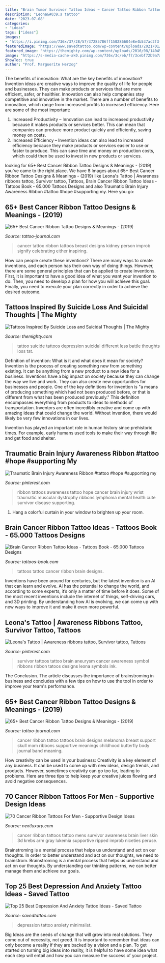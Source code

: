 ```yaml
---
title: "Brain Tumor Survivor Tattoo Ideas ~ Cancer Tattoo Ribbon Tattoos Breast Designs Kidney Person Improb Signify Celebrating Either Inspiring"
description: "Leona&#039;s tattoo"
date: "2023-07-08"
categories:
- "ideas"
tags: ["ideas"]
images:
- "https://i.pinimg.com/736x/37/28/57/37285786ff150286604e8e4b537ac2f3--brain-aneurysm.jpg"
featuredImage: "https://www.savedtattoo.com/wp-content/uploads/2021/01/Minimalist-Depression-Tattoo-819x1024.jpg"
featured_image: "https://themighty.com/wp-content/uploads/2016/08/14045623_10153873016538067_4936343087503011992_n-563x750.jpg"
image: "https://s-media-cache-ak0.pinimg.com/736x/3c/eb/f7/3cebf72b9a7a4e47308babafe4c2e088.jpg"
ShowToc: true
author: "Prof. Marguerite Herzog"
---
```



The benefits of innovation: What are the key benefits of innovation?
Invention ideas are creative ways to improve the quality of life for people and businesses. They can make products or services that are more efficient, safer, or healthier. Innovation can also help companies stay competitive and innovative in the market. There are a number of benefits to innovation, which range from increased profits to increased efficiency. Here are some of the most important: 
1. Increased Productivity – Innovation can lead to increased productivity because it makes products or services better. This can mean that companies can produce more product quickly and efficiently, saving money on costs. 
2. Increased Efficiency – Invention ideas can also lead to increased efficiency because they make products or services easier to use or faster to produce. This can save time and money on production costs, which could then be used to invest in new products or services.

	

		
looking for 65+ Best Cancer Ribbon Tattoo Designs &amp; Meanings - (2019) you've came to the right place. We have 8 Images about 65+ Best Cancer Ribbon Tattoo Designs &amp; Meanings - (2019) like Leona&#039;s Tattoo | Awareness ribbons tattoo, Survivor tattoo, Tattoos, Brain Cancer Ribbon Tattoo Ideas - Tattoos Book - 65.000 Tattoos Designs and also Traumatic Brain Injury Awareness Ribbon #tattoo #hope #supporting my. Here you go:
		
    
## 65+ Best Cancer Ribbon Tattoo Designs &amp; Meanings - (2019)

<img loading=lazy src="http://tattoo-journal.com/wp-content/uploads/2015/07/cancer-ribbon-tattoo-22.jpg" onerror="this.onerror=null;this.src='https://tse1.mm.bing.net/th?id=OIP.DeNxRCvtdsqaaYWI22IyLQHaHa&amp;pid=15.1';" alt="65+ Best Cancer Ribbon Tattoo Designs &amp; Meanings - (2019)">

_Source: tattoo-journal.com_

>cancer tattoo ribbon tattoos breast designs kidney person improb signify celebrating either inspiring. 

	

How can people create these inventions?
There are many ways to create inventions, and each person has their own way of doing things. However, there are some general principles that can be applied to create inventions. First, it is important to have a good idea of what you want your invention to do. Then, you need to develop a plan for how you will achieve this goal. Finally, you need to execute your plan correctly in order to achieve the desired outcome.

    
## Tattoos Inspired By Suicide Loss And Suicidal Thoughts | The Mighty

<img loading=lazy src="https://themighty.com/wp-content/uploads/2016/08/14045623_10153873016538067_4936343087503011992_n-563x750.jpg" onerror="this.onerror=null;this.src='https://tse3.mm.bing.net/th?id=OIP.iWsKW5JRNoPRUMgYY19gtQHaJ3&amp;pid=15.1';" alt="Tattoos Inspired By Suicide Loss and Suicidal Thoughts | The Mighty">

_Source: themighty.com_

>tattoo suicide tattoos depression suicidal different less battle thoughts loss tat. 

	

Definition of invention: What is it and what does it mean for society?
Invention is the process of creating something new from something existing. It can be anything from a new product to a new idea for a business. Inventions have a big impact on society because they can change the way we live and work. They can also create new opportunities for businesses and people.
One of the key definitions for invention is "a means of producing something which had not been produced before, or that is different from what has been produced previously." This definition encompasses everything from products to ideas to methods of transportation. Inventors are often incredibly creative and come up with amazing ideas that could change the world. Without invention, there would likely be very few innovations in our lives.

Invention has played an important role in human history since prehistoric times. For example, early humans used tools to make their way through life and get food and shelter.

    
## Traumatic Brain Injury Awareness Ribbon #tattoo #hope #supporting My

<img loading=lazy src="https://s-media-cache-ak0.pinimg.com/736x/3c/eb/f7/3cebf72b9a7a4e47308babafe4c2e088.jpg" onerror="this.onerror=null;this.src='https://tse4.mm.bing.net/th?id=OIP.Ar_ax3irDQ3GZQFazu9CFAHaJ3&amp;pid=15.1';" alt="Traumatic Brain Injury Awareness Ribbon #tattoo #hope #supporting my">

_Source: pinterest.com_

>ribbon tattoos awareness tattoo hope cancer brain injury wrist traumatic muscular dystrophy ribbons lymphoma mental health cute survivor disease supporting. 

	

1. Hang a colorful curtain in your window to brighten up your room.

    
## Brain Cancer Ribbon Tattoo Ideas - Tattoos Book - 65.000 Tattoos Designs

<img loading=lazy src="http://tattoos-book.com/wp-content/uploads/2016/02/Brain-Cancer-Ribbon-Tattoo-Ideas.jpg" onerror="this.onerror=null;this.src='https://tse4.mm.bing.net/th?id=OIP.tXZTTUzMesz0-yZITLoqGgHaE7&amp;pid=15.1';" alt="Brain Cancer Ribbon Tattoo Ideas - Tattoos Book - 65.000 Tattoos Designs">

_Source: tattoos-book.com_

>tattoos tattoo cancer ribbon brain designs. 

	

Inventions have been around for centuries, but the latest invention is an AI that can learn and evolve. AI has the potential to change the world, and according to some experts, it’s only a matter of time before it does. Some of the most recent inventions include the internet of things, self-driving cars, and 3D printing. By understanding how AI is evolving, we can come up with new ways to improve it and make it even more powerful.

    
## Leona&#039;s Tattoo | Awareness Ribbons Tattoo, Survivor Tattoo, Tattoos

<img loading=lazy src="https://i.pinimg.com/736x/37/28/57/37285786ff150286604e8e4b537ac2f3--brain-aneurysm.jpg" onerror="this.onerror=null;this.src='https://tse1.mm.bing.net/th?id=OIP.wIo7TWK83upnzCHqFeNVQQHaNK&amp;pid=15.1';" alt="Leona&#039;s Tattoo | Awareness ribbons tattoo, Survivor tattoo, Tattoos">

_Source: pinterest.com_

>survivor tattoos tattoo brain aneurysm cancer awareness symbol ribbons ribbon tatoos designs leona symbols ink. 

	

The Conclusion.
The article discusses the importance of brainstroming in business and concludes with a few tips on how to use the tool in order to improve your team's performance.

    
## 65+ Best Cancer Ribbon Tattoo Designs &amp; Meanings - (2019)

<img loading=lazy src="http://tattoo-journal.com/wp-content/uploads/2015/07/cancer-ribbon-tattoo-15.jpg" onerror="this.onerror=null;this.src='https://tse4.mm.bing.net/th?id=OIP.4NXHPxzl9pc5E-QFR8bUHwHaHa&amp;pid=15.1';" alt="65+ Best Cancer Ribbon Tattoo Designs &amp; Meanings - (2019)">

_Source: tattoo-journal.com_

>cancer ribbon tattoo tattoos brain designs melanoma breast support skull mom ribbons supportive meanings childhood butterfly body journal band meaning. 

	

How creativity can be used in your business:
Creativity is a key element of any business. It can be used to come up with new ideas, design trends, and products. However, sometimes creativity can go too far, leading to problems. Here are three tips to help keep your creative juices flowing and avoid negative consequences.

    
## 70 Cancer Ribbon Tattoos For Men - Supportive Design Ideas

<img loading=lazy src="http://nextluxury.com/wp-content/uploads/3d-mens-lukemia-and-liver-cancer-ripped-skin-ribbon-tattoos.jpg" onerror="this.onerror=null;this.src='https://tse2.mm.bing.net/th?id=OIP.Cq37UxF_pKAsl9fVvEE3NQHaGw&amp;pid=15.1';" alt="70 Cancer Ribbon Tattoos For Men - Supportive Design Ideas">

_Source: nextluxury.com_

>cancer ribbon tattoos tattoo mens survivor awareness brain liver skin 3d krebs arm gray lukemia supportive ripped improb niceties peruse. 

	

Brainstroming is a mental process that helps us understand and act on our thoughts.
In order to better understand and act on our thoughts, we need to brainstrom. Brainstroming is a mental process that helps us understand and act on our thoughts. By understanding our thinking patterns, we can better manage them and achieve our goals.

    
## Top 25 Best Depression And Anxiety Tattoo Ideas - Saved Tattoo

<img loading=lazy src="https://www.savedtattoo.com/wp-content/uploads/2021/01/Minimalist-Depression-Tattoo-819x1024.jpg" onerror="this.onerror=null;this.src='https://tse1.mm.bing.net/th?id=OIP.wCYZboVecN6-lX3dEiaOUAHaJQ&amp;pid=15.1';" alt="Top 25 Best Depression And Anxiety Tattoo Ideas - Saved Tattoo">

_Source: savedtattoo.com_

>depression tattoo anxiety minimalist. 

	

Big Ideas are the seeds of change that will grow into real solutions. They come out of necessity, not greed. It is important to remember that ideas can only become a reality if they are backed by a vision and a plan. To get started on turning big ideas into reality, it is helpful to have some idea what each step will entail and how you can measure the success of your project.

